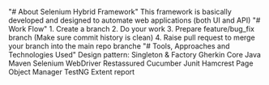 "# About Selenium Hybrid Framework" 
This framework is basically developed and designed to automate web applications (both UI and API)
"# Work Flow" 
	1. Create a branch
	2. Do your work
	3. Prepare feature/bug_fix branch (Make sure commit history is clean)
	4. Raise pull request to merge your branch into the main repo branche
"# Tools, Approaches and Technologies Used" 
	Design pattern: Singleton & Factory
	Gherkin 
	Core Java
	Maven
	Selenium WebDriver
	Restassured
	Cucumber
	Junit
	Hamcrest
	Page Object Manager
	TestNG
	Extent report
	
